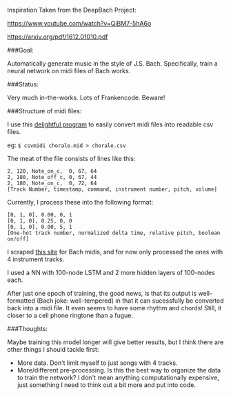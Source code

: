 Inspiration Taken from the DeepBach Project:

https://www.youtube.com/watch?v=QiBM7-5hA6o

https://arxiv.org/pdf/1612.01010.pdf

###Goal:

Automatically generate music in the style of J.S. Bach. Specifically, train a neural network on midi files of Bach works.

###Status:

Very much in-the-works. Lots of Frankencode. Beware!

###Structure of midi files:

I use this [delightful program](http://www.fourmilab.ch/webtools/midicsv/) to easily convert midi files into readable csv files. 

eg: `$ csvmidi chorale.mid > chorale.csv`

The meat of the file consists of lines like this:

```
2, 120, Note_on_c,  0, 67, 64
2, 180, Note_off_c, 0, 67, 44
2, 180, Note_on_c,  0, 72, 64
[Track Number, timestamp, command, instrument number, pitch, volume]
```

Currently, I process these into the following format:

```
[0, 1, 0], 0.00, 0, 1
[0, 1, 0], 0.25, 0, 0
[0, 1, 0], 0.00, 5, 1
[One-hot track number, normalized delta time, relative pitch, boolean on/off]
```

I scraped [this site](http://www.bachcentral.com/midiindexcomplete.html) for Bach midis, and for now only processed the ones with 4 instrument tracks.

I used a NN with 100-node LSTM and 2 more hidden layers of 100-nodes each.

After just one epoch of training, the good news, is that its output is well-formatted (Bach joke: well-tempered) in that it can sucessfully be converted back into a midi file. It even seems to have some rhythm and chords! Still, it closer to a cell phone ringtone than a fugue.

###Thoughts:

Maybe training this model longer will give better results, but I think there are other things I should tackle first:
- More data. Don't limit myself to just songs with 4 tracks.
- More/different pre-processing. Is this the best way to organize the data to train the network? I don't mean anything computationally expensive, just something I need to think out a bit more and put into code.
